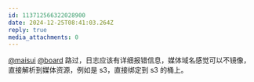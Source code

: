 ```yaml
---
id: 113712566322028900
date: 2024-12-25T08:41:03.264Z
reply: true
media_attachments: 0
---
```


[@maisui](https://el5.net/@maisui) [@board](https://ovo.st/club/board) 路过，日志应该有详细报错信息，媒体域名感觉可以不镜像，直接解析到媒体资源，例如是 s3，直接绑定到 s3 的桶上。

